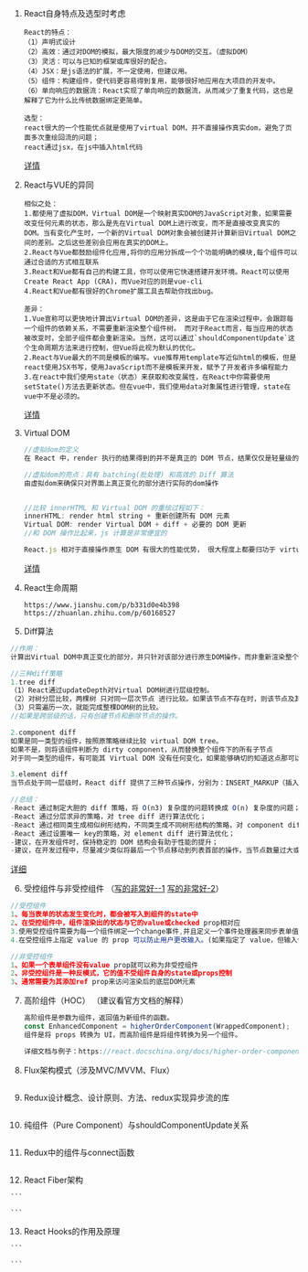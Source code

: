 1. React自身特点及选型时考虑 

   ```
   React的特点：
   （1）声明式设计
   （2）高效：通过对DOM的模拟，最大限度的减少与DOM的交互。（虚拟DOM）
   （3）灵活：可以与已知的框架或库很好的配合。
   （4）JSX：是js语法的扩展，不一定使用，但建议用。
   （5）组件：构建组件，使代码更容易得到复用，能够很好地应用在大项目的开发中。
   （6）单向响应的数据流：React实现了单向响应的数据流，从而减少了重复代码，这也是解释了它为什么比传统数据绑定更简单。
   
   选型：
   react很大的一个性能优点就是使用了virtual DOM，并不直接操作真实dom，避免了页面多次重绘回流的问题；
   react通过jsx，在js中插入html代码
   ```

   [详情](https://www.cnblogs.com/cxying93/p/6114950.html)

2. React与VUE的异同 

   ```
   相似之处：
   1.都使用了虚拟DOM，Virtual DOM是一个映射真实DOM的JavaScript对象，如果需要改变任何元素的状态，那么是先在Virtual DOM上进行改变，而不是直接改变真实的DOM。当有变化产生时，一个新的Virtual DOM对象会被创建并计算新旧Virtual DOM之间的差别。之后这些差别会应用在真实的DOM上。
   2.React与Vue都鼓励组件化应用,将你的应用分拆成一个个功能明确的模块,每个组件可以通过合适的方式相互联系
   3.React和Vue都有自己的构建工具，你可以使用它快速搭建开发环境。React可以使用Create React App (CRA)，而Vue对应的则是vue-cli
   4.React和Vue都有很好的Chrome扩展工具去帮助你找出bug。
   
   差异：
   1.Vue宣称可以更快地计算出Virtual DOM的差异，这是由于它在渲染过程中，会跟踪每一个组件的依赖关系，不需要重新渲染整个组件树。 而对于React而言，每当应用的状态被改变时，全部子组件都会重新渲染。当然，这可以通过`shouldComponentUpdate`这个生命周期方法来进行控制，但Vue将此视为默认的优化。 
   2.React与Vue最大的不同是模板的编写。vue推荐用template写近似html的模板，但是react使用JSX书写，使用JavaScript而不是模板来开发，赋予了开发者许多编程能力
   3.在react中我们使用state（状态）来获取和改变属性，在React中你需要使用setState()方法去更新状态。但在vue中，我们使用data对象属性进行管理，state在vue中不是必须的。
   ```

   [详情](http://caibaojian.com/vue-vs-react.html)

3. Virtual DOM 

   ```js
   //虚拟dom的定义
   在 React 中，render 执行的结果得到的并不是真正的 DOM 节点，结果仅仅是轻量级的 JavaScript 对象，我们称之为 virtual DOM。（用JavaScript对象模拟dom树）
   
   //虚拟dom的亮点：具有 batching(批处理) 和高效的 Diff 算法
   由虚拟dom来确保只对界面上真正变化的部分进行实际的dom操作
   
   
   //比较 innerHTML 和 Virtual DOM 的重绘过程如下：
   innerHTML: render html string + 重新创建所有 DOM 元素
   Virtual DOM: render Virtual DOM + diff + 必要的 DOM 更新
   //和 DOM 操作比起来，js 计算是非常便宜的
   
   React.js 相对于直接操作原生 DOM 有很大的性能优势， 很大程度上都要归功于 virtual DOM 的 batching 和 diff（对于大型的应用开发而言，如果只是一个简单dom操作，肯定是直接操作原生dom元素效率更高）
   ```

   [详情](http://www.alloyteam.com/2015/10/react-virtual-analysis-of-the-dom/)

4. React生命周期 

   ```
   https://www.jianshu.com/p/b331d0e4b398
   https://zhuanlan.zhihu.com/p/60168527
   ```

5.  Diff算法 

   ```js
   //作用：
   计算出Virtual DOM中真正变化的部分，并只针对该部分进行原生DOM操作，而非重新渲染整个页面。
   
   //三种diff策略
   1.tree diff
   （1）React通过updateDepth对Virtual DOM树进行层级控制。
   （2）对树分层比较，两棵树 只对同一层次节点 进行比较。如果该节点不存在时，则该节点及其子节点会被完全删除，不会再进一步比较。
   （3）只需遍历一次，就能完成整棵DOM树的比较。
   //如果是跨层级的话，只有创建节点和删除节点的操作。
   
   2.component diff
   如果是同一类型的组件，按照原策略继续比较 virtual DOM tree。
   如果不是，则将该组件判断为 dirty component，从而替换整个组件下的所有子节点
   对于同一类型的组件，有可能其 Virtual DOM 没有任何变化，如果能够确切的知道这点那可以节省大量的 diff 运算时间，因此 React 允许用户通过 shouldComponentUpdate() 来判断该组件是否需要进行 diff。
   
   3.element diff
   当节点处于同一层级时，React diff 提供了三种节点操作，分别为：INSERT_MARKUP（插入）、MOVE_EXISTING（移动）和REMOVE_NODE（删除）。
   
   //总结：
   -React 通过制定大胆的 diff 策略，将 O(n3) 复杂度的问题转换成 O(n) 复杂度的问题；
   -React 通过分层求异的策略，对 tree diff 进行算法优化；
   -React 通过相同类生成相似树形结构，不同类生成不同树形结构的策略，对 component diff 进行算法优化；
   -React 通过设置唯一 key的策略，对 element diff 进行算法优化；
   -建议，在开发组件时，保持稳定的 DOM 结构会有助于性能的提升；
   -建议，在开发过程中，尽量减少类似将最后一个节点移动到列表首部的操作，当节点数量过大或更新操作过于频繁时，在一定程度上会影响 React 的渲染性能。
   ```

   [详细](https://zhuanlan.zhihu.com/p/103187276)

6.  受控组件与非受控组件 （[写的非常好--1](https://www.jianshu.com/p/f83e961b4d73)   [写的非常好-2](https://blog.csdn.net/qq_41846861/article/details/86598797)）

   ```js
   //受控组件
   1、每当表单的状态发生变化时，都会被写入到组件的state中
   2、在受控组件中，组件渲染出的状态与它的value或checked prop相对应
   3.使用受控组件需要为每一个组件绑定一个change事件,并且定义一个事件处理器来同步表单值和组件的状态,某些情况可以使用一个事件处理器来处理多个表单域（bind方法）
   4.在受控组件上指定 value 的 prop 可以防止用户更改输入。(如果指定了 value，但输入仍可编辑，则可能是意外地将value 设置为 undefined 或 null)
   
   //非受控组件
   1、如果一个表单组件没有value prop就可以称为非受控组件
   2、非受控组件是一种反模式，它的值不受组件自身的state或props控制
   3、通常需要为其添加ref prop来访问渲染后的底层DOM元素
   ```

7. 高阶组件（HOC） （建议看官方文档的解释）

   ```js
   高阶组件是参数为组件，返回值为新组件的函数。
   const EnhancedComponent = higherOrderComponent(WrappedComponent);
   组件是将 props 转换为 UI，而高阶组件是将组件转换为另一个组件。
   
   详细文档与例子：https://react.docschina.org/docs/higher-order-components.html
   ```

8.  Flux架构模式（涉及MVC/MVVM、Flux） 

   ```
   
   ```

9.  Redux设计概念、设计原则、方法、redux实现异步流的库 

   ```
   
   ```

10. 纯组件（Pure Component）与shouldComponentUpdate关系 

    ```
    
    ```

11. Redux中的<Provider/>组件与connect函数 

    ```
    
    ```

12.  React Fiber架构 

    ```
    
    ```

13.  React Hooks的作用及原理

    ```
    
    ```

    

